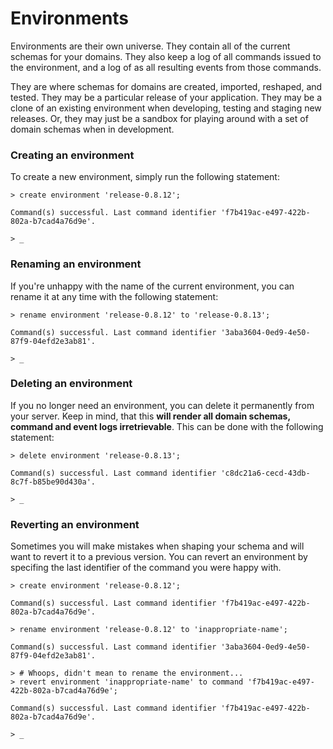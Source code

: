 # Environments

Environments are their own universe. They contain all of the current schemas for your domains. They also keep a log of all commands issued to the environment, and a log of as all resulting events from those commands.

They are where schemas for domains are created, imported, reshaped, and tested. They may be a particular release of your application. They may be a clone of an existing environment when developing, testing and staging new releases. Or, they may just be a sandbox for playing around with a set of domain schemas when in development.

### Creating an environment

To create a new environment, simply run the following statement:

	> create environment 'release-0.8.12';

	Command(s) successful. Last command identifier 'f7b419ac-e497-422b-802a-b7cad4a76d9e'.

	> _

### Renaming an environment

If you're unhappy with the name of the current environment, you can rename it at any time with the following statement:

	> rename environment 'release-0.8.12' to 'release-0.8.13';

	Command(s) successful. Last command identifier '3aba3604-0ed9-4e50-87f9-04efd2e3ab81'.

	> _


### Deleting an environment

If you no longer need an environment, you can delete it permanently from your server. Keep in mind, that this **will render all domain schemas, command and event logs irretrievable**. This can be done with the following statement:

	> delete environment 'release-0.8.13';

	Command(s) successful. Last command identifier 'c8dc21a6-cecd-43db-8c7f-b85be90d430a'.

	> _

### Reverting an environment

Sometimes you will make mistakes when shaping your schema and will want to revert it to a previous version. You can revert an environment by specifing the last identifier of the command you were happy with.

	> create environment 'release-0.8.12';

	Command(s) successful. Last command identifier 'f7b419ac-e497-422b-802a-b7cad4a76d9e'.

	> rename environment 'release-0.8.12' to 'inappropriate-name';

	Command(s) successful. Last command identifier '3aba3604-0ed9-4e50-87f9-04efd2e3ab81'.

	> # Whoops, didn't mean to rename the environment...
	> revert environment 'inappropriate-name' to command 'f7b419ac-e497-422b-802a-b7cad4a76d9e';

	Command(s) successful. Last command identifier 'f7b419ac-e497-422b-802a-b7cad4a76d9e'.

	> _



